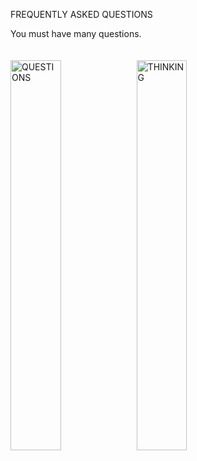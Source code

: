 FREQUENTLY ASKED QUESTIONS

You must have many questions.

![QUESTIONS](https://i.pinimg.com/236x/cd/cd/ff/cdcdfff39277b30474431ba1ee140e29.jpg?nii=t)
![THINKING](https://media1.tenor.com/m/QLbV11ltA8cAAAAC/smart-thinking.gif)


<style>
    img {
        width: 40%;
        padding-top: 20px;
        float: left;
    }

    /* #main {
        display: flex;
        flex-direction: row;
        justify-content: center;
        gap: 10px;
    } */

</style>